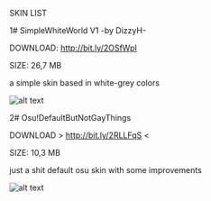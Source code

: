 SKIN LIST

1# SimpleWhiteWorld V1 -by DizzyH-

DOWNLOAD: http://bit.ly/2OSfWpI

SIZE: 26,7 MB

a simple skin based in white-grey colors

![alt text](https://i.imgur.com/q09oMSX.png)






2# Osu!DefaultButNotGayThings

DOWNLOAD > http://bit.ly/2RLLFqS <

SIZE: 10,3 MB

just a shit default osu skin with some improvements

![alt text](https://i.imgur.com/5bRMr8g.png)
